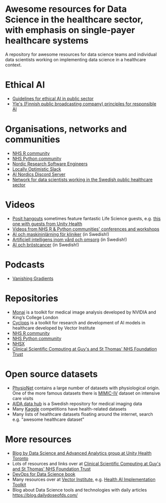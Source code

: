 # Awesome resources for Data Science in the healthcare sector, with emphasis on single-payer healthcare systems
A repository for awesome resources for data science teams and individual data scientists working on implementing data science in a healthcare context. 

# Ethical AI

- [Guidelines for ethical AI in public sector](https://www.suomi.fi/guides/responsible-ai)
- [Yle's (Finnish public broadcasting company) principles for responsible AI](https://yle.fi/aihe/s/10005660)

# Organisations, networks and communities

- [NHS R community](https://nhsrcommunity.com/)
- [NHS Python community](https://nhs-pycom.net/)
- [Nordic Research Software Engineers](https://nordic-rse.org/)
- [Locally Optimistic Slack](https://locallyoptimistic.com/community/)
- [AI Nordics Discord Server](https://my.ai.se/resources/1014)
- [Network for data scientists working in the Swedish public healthcare sector](https://aicc-sahlgrenska.github.io/data_scientist_network/)

# Videos
- [Posit hangouts](https://posit.co/past-hangouts/) sometimes feature fantastic Life Science guests, e.g. [this one with guests from Unity Health](https://posit.co/data-science-hangout/57-derek-beaton/)
- [Videos from NHS R & Python communities' conferences and workshops](https://www.youtube.com/channel/UCMwM-3tg_-Pbx8hKO78q5EA)
- [AI och maskininlärning för kliniker](https://play.lnu.se/media/t/0_9gldbzgn) (in Swedish!)
- [Artificiell intelligens inom vård och omsorg](https://play.lnu.se/media/t/0_mzti4jou) (in Swedish!)
- [AI och bröstcancer](https://play.lnu.se/media/t/0_wteryemf) (in Swedish!)

# Podcasts
- [Vanishing Gradients](https://vanishinggradients.fireside.fm/)

# Repositories
- [Monai](https://github.com/Project-MONAI) is a toolkit for medical image analysis developed by NVIDIA and King’s College London
- [Cyclops](https://github.com/VectorInstitute/cyclops) is a toolkit for research and development of AI models in healthcare developed by Vector Institute
- [NHS R community](https://github.com/nhs-r-community) 
- [NHS Python community](https://github.com/nhs-pycom) 
- [NHSX](https://github.com/nhsx) 
- [Clinical Scientific Computing at Guy's and St Thomas' NHS Foundation Trust](https://github.com/GSTT-CSC) 

# Open source datasets
- [PhysioNet](https://physionet.org/about/database/) contains a large number of datasets with physiological origin. One of the more famous datasets there is [MIMIC-IV](https://physionet.org/content/mimiciv/2.2/) dataset on intensive care visits
- [AIDA data hub](https://datahub.aida.scilifelab.se/) is a Swedish repository for medical imaging data
- Many [Kaggle](https://www.kaggle.com/) competitions have health-related datasets
- Many lists of healthcare datasets floating around the internet, search e.g. "awesome healthcare dataset"

# More resources
- [Blog by Data Science and Advanced Analytics group at Unity Health Toronto](https://lks-chart.github.io/blog/)
- Lots of resources and links over at [Clinical Scientific Computing at Guy's and St Thomas' NHS Foundation Trust](https://gstt-csc.github.io/)
- [DevOps for Data Science book](https://do4ds.com/)
- Many resources over at [Vector Institute](https://vectorinstitute.ai/research/health-research/), e.g. [Health AI Implementation Toolkit](https://vectorinstitute.ai/health-ai-implementation-toolkit/)
- Blog about Data Science tools and technologies with daily articles https://blog.dailydoseofds.com/
